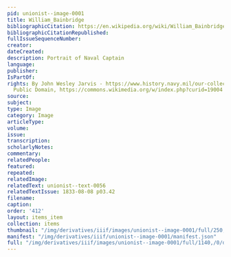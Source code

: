 ```yaml
---
pid: unionist--image-0001
title: William_Bainbridge
bibliographicCitation: https://en.wikipedia.org/wiki/William_Bainbridge
bibliographicCitationRepublished: 
fullIssueSequenceNumber: 
creator: 
dateCreated: 
description: Portrait of Naval Captain
language: 
publisher: 
IsPartOf: 
rights: By John Wesley Jarvis - https://www.history.navy.mil/our-collections/photography/us-people/b/bainbridge-william/kn-1365.html,
  Public Domain, https://commons.wikimedia.org/w/index.php?curid=19004
source: 
subject: 
type: Image
category: Image
articleType: 
volume: 
issue: 
transcription: 
scholarlyNotes: 
commentary: 
relatedPeople: 
featured: 
repeated: 
relatedImage: 
relatedText: unionist--text-0056
relatedTextIssue: 1833-08-08 p03.42
filename: 
caption: 
order: '412'
layout: items_item
collection: items
thumbnail: "/img/derivatives/iiif/images/unionist--image-0001/full/250,/0/default.jpg"
manifest: "/img/derivatives/iiif/unionist--image-0001/manifest.json"
full: "/img/derivatives/iiif/images/unionist--image-0001/full/1140,/0/default.jpg"
---
```

